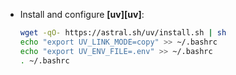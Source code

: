 - Install and configure **[uv][uv]**:

  ```sh
  wget -qO- https://astral.sh/uv/install.sh | sh
  echo "export UV_LINK_MODE=copy" >> ~/.bashrc
  echo "export UV_ENV_FILE=.env" >> ~/.bashrc
  . ~/.bashrc
  ```
